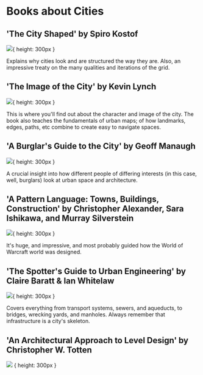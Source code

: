 # Books about Cities

## 'The City Shaped' by Spiro Kostof
![](https://pbs.twimg.com/media/FiQrG_3WAAAUs-2?format=jpg&name=small){ height: 300px }

Explains why cities look and are structured the way they are. Also, an impressive treaty on the many qualities and
iterations of the grid.

## 'The Image of the City' by Kevin Lynch
![](https://pbs.twimg.com/media/FiQs_8jXEAI6eBj?format=jpg&name=small){ height: 300px }

This is where you'll find out about the character and image of the city. The book also teaches the fundamentals of
urban maps; of how landmarks, edges, paths, etc combine to create easy to navigate spaces.

## 'A Burglar's Guide to the City' by Geoff Manaugh
![](https://pbs.twimg.com/media/FiQtanpXgAQeYdq?format=jpg&name=small){ height: 300px }

A crucial insight into how different people of differing interests (in this case, well, burglars) look at urban space
and architecture.

## 'A Pattern Language: Towns, Buildings, Construction' by Christopher Alexander, Sara Ishikawa, and Murray Silverstein
![](https://pbs.twimg.com/media/FiQu5FUXoAAXZtL?format=jpg&name=small){ height: 300px }

It's huge, and impressive, and most probably guided how the World of Warcraft world was designed.

## 'The Spotter's Guide to Urban Engineering' by Claire Baratt & Ian Whitelaw
![](https://pbs.twimg.com/media/FiQv86IWYAI8vYi?format=jpg&name=small){ height: 300px }

Covers everything from transport systems, sewers, and aqueducts, to bridges, wrecking yards, and manholes. Always remember that infrastructure is a city's skeleton.

## 'An Architectural Approach to Level Design' by Christopher W. Totten
![](https://m.media-amazon.com/images/P/1466585412.01._SCLZZZZZZZ_SX500_.jpg) { height: 300px }
